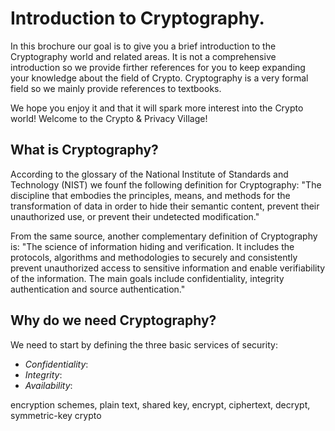 # Introduction to Cryptography.

In this brochure our goal is to give you a brief introduction to the Cryptography world and related areas. It is not a comprehensive 
introduction so we provide firther references for you to keep expanding your knowledge about the field of Crypto. Cryptography is a 
very formal field so we mainly provide references to textbooks.

We hope you enjoy it and that it will spark more interest into the Crypto world! Welcome to the Crypto & Privacy Village!

## What is Cryptography?
According to the glossary of the National Institute of Standards and Technology (NIST) we founf the following definition for Cryptography:
"The discipline that embodies the principles, means, and methods for the transformation of data in order to hide their semantic content, 
prevent their unauthorized use, or prevent their undetected modification."

From the same source, another complementary definition of Cryptography is:
"The science of information hiding and verification. It includes the protocols, algorithms and methodologies to securely and consistently 
prevent unauthorized access to sensitive information and enable verifiability of the information. The main goals include confidentiality, 
integrity authentication and source authentication."

## Why do we need Cryptography?
We need to start by defining the three basic services of security:
- *Confidentiality*:
- *Integrity*:
- *Availability*:

encryption schemes, plain text, shared key, encrypt, ciphertext, decrypt, symmetric-key crypto


